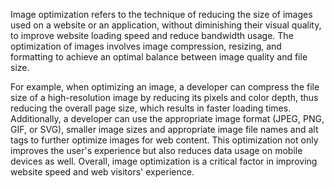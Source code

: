


Image optimization refers to the technique of reducing the size of images used on a website or an application, without diminishing their visual quality, to improve website loading speed and reduce bandwidth usage. The optimization of images involves image compression, resizing, and formatting to achieve an optimal balance between image quality and file size.

For example, when optimizing an image, a developer can compress the file size of a high-resolution image by reducing its pixels and color depth, thus reducing the overall page size, which results in faster loading times. Additionally, a developer can use the appropriate image format (JPEG, PNG, GIF, or SVG), smaller image sizes and appropriate image file names and alt tags to further optimize images for web content. This optimization not only improves the user's experience but also reduces data usage on mobile devices as well. Overall, image optimization is a critical factor in improving website speed and web visitors' experience.